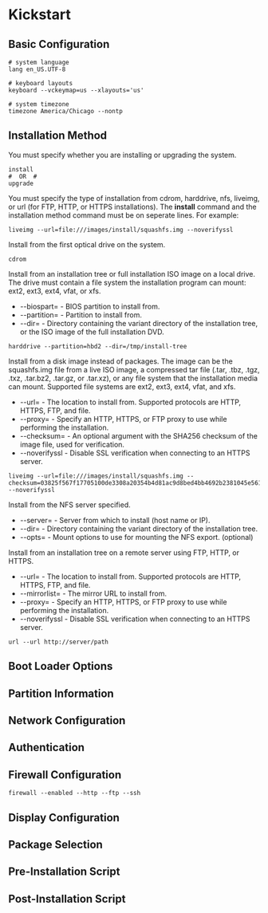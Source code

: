 # Kickstart
## Basic Configuration
```
# system language
lang en_US.UTF-8

# keyboard layouts
keyboard --vckeymap=us --xlayouts='us'

# system timezone
timezone America/Chicago --nontp
```
## Installation Method
You must specify whether you are installing or upgrading the system.
```
install
#  OR  #
upgrade
```
You must specify the type of installation from cdrom, harddrive, nfs, liveimg,
 or url (for FTP, HTTP, or HTTPS installations). The **install** command and the 
 installation method command must be on seperate lines. For example:
```
liveimg --url=file:///images/install/squashfs.img --noverifyssl
```

Install from the first optical drive on the system.
```
cdrom
```
Install from an installation tree or full installation ISO image on a local
 drive. The drive must contain a file system the installation program can mount:
 ext2, ext3, ext4, vfat, or xfs.
*   --biospart= - BIOS partition to install from.
*   --partition= - Partition to install from.
*   --dir= - Directory containing the variant directory of the installation
 tree, or the ISO image of the full installation DVD.
```
harddrive --partition=hbd2 --dir=/tmp/install-tree
```
Install from a disk image instead of packages. The image can be the squashfs.img
 file from a live ISO image, a compressed tar file (.tar, .tbz, .tgz, .txz, 
 .tar.bz2, .tar.gz, or .tar.xz), or any file system that the installation media
 can mount. Supported file systems are ext2, ext3, ext4, vfat, and xfs.
*   --url= - The location to install from. Supported protocols are HTTP, HTTPS,
 FTP, and file.
*   --proxy= - Specify an HTTP, HTTPS, or FTP proxy to use while performing the
 installation.
*   --checksum= - An optional argument with the SHA256 checksum of the image
 file, used for verification.
*   --noverifyssl - Disable SSL verification when connecting to an HTTPS server.
```
liveimg --url=file:///images/install/squashfs.img --checksum=03825f567f17705100de3308a20354b4d81ac9d8bed4bb4692b2381045e56197 --noverifyssl
```
Install from the NFS server specified.
*   --server= - Server from which to install (host name or IP).
*   --dir= - Directory containing the variant directory of the installation tree.
*   --opts= - Mount options to use for mounting the NFS export. (optional)

Install from an installation tree on a remote server using FTP, HTTP, or HTTPS.
*   --url= - The location to install from. Supported protocols are HTTP, HTTPS,
 FTP, and file.
*   --mirrorlist= - The mirror URL to install from.
*   --proxy= - Specify an HTTP, HTTPS, or FTP proxy to use while performing
 the installation.
*   --noverifyssl - Disable SSL verification when connecting to an HTTPS server.
```
url --url http://server/path
```
## Boot Loader Options
## Partition Information
## Network Configuration
## Authentication
## Firewall Configuration
```
firewall --enabled --http --ftp --ssh
```
## Display Configuration
## Package Selection
## Pre-Installation Script
## Post-Installation Script
